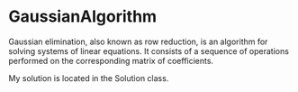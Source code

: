 # GaussianAlgorithm
Gaussian elimination, also known as row reduction, is an algorithm for solving systems of linear equations. It consists of a sequence of operations performed on the corresponding matrix of coefficients.

My solution is located in the Solution class.
